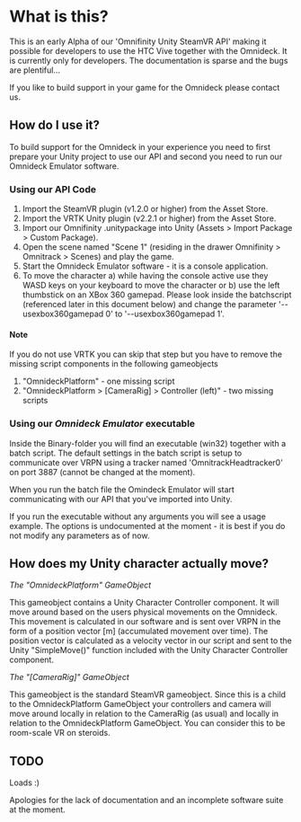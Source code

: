 #  What is this?
This is an early Alpha of our 'Omnifinity Unity SteamVR API' making it possible for developers to use the HTC Vive together with the Omnideck. It is currently only for developers. The documentation is sparse and the bugs are plentiful...

If you like to build support in your game for the Omnideck please contact us.   

##  How do I use it?
To build support for the Omnideck in your experience you need to first prepare your Unity project to use our API and second you need to run our Omnideck Emulator software.

### Using our API Code
1. Import the SteamVR plugin (v1.2.0 or higher) from the Asset Store.
2. Import the VRTK Unity plugin (v2.2.1 or higher) from the Asset Store.
3. Import our Omnifinity .unitypackage into Unity (Assets > Import Package > Custom Package).
4. Open the scene named "Scene 1" (residing in the drawer Omnifinity > Omnitrack > Scenes) and play the game.
5. Start the Omnideck Emulator software - it is a console application.
6. To move the character a) while having the console active use they WASD keys on your keyboard to move the character or b) use the left thumbstick on an XBox 360 gamepad. Please look inside the batchscript (referenced later in this document below) and change the parameter '--usexbox360gamepad 0' to '--usexbox360gamepad 1'. 

#### Note
If you do not use VRTK you can skip that step but you have to remove the missing script components in the following gameobjects

1. "OmnideckPlatform" - one missing script
2. "OmnideckPlatform > [CameraRig] > Controller (left)" - two missing scripts

### Using our *Omnideck Emulator* executable
Inside the Binary-folder you will find an executable (win32) together with a batch script. The default settings in the batch script is setup to communicate over VRPN using a tracker named 'OmnitrackHeadtracker0' on port 3887 (cannot be changed at the moment). 

When you run the batch file the Omindeck Emulator will start communicating with our API that you've imported into Unity. 

If you run the executable without any arguments you will see a usage example. The options is undocumented at the moment - it is best if you do not modify any parameters as of now.

## How does my Unity character actually move?

*The "OmnideckPlatform" GameObject*

This gameobject contains a Unity Character Controller component. It will move around based on the users physical movements on the Omnideck. This movement is calculated in our software and is sent over VRPN in the form of a position vector [m] (accumulated movement over time). The position vector is calculated as a velocity vector in our script and sent to the Unity "SimpleMove()" function included with the Unity Character Controller component.

*The "[CameraRig]" GameObject*

This gameobject is the standard SteamVR gameobject. Since this is a child to the OmnideckPlatform GameObject your controllers and camera will move around locally in relation to the CameraRig (as usual) and locally in relation to the OmnideckPlatform GameObject. You can consider this to be room-scale VR on steroids. 


## TODO
Loads :) 

Apologies for the lack of documentation and an incomplete software suite at the moment.